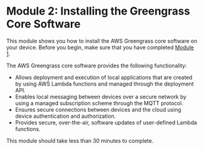 # Module 2: Installing the Greengrass Core Software<a name="module2"></a>

This module shows you how to install the AWS Greengrass core software on your device\. Before you begin, make sure that you have completed [Module 1](module1.md)\.

The AWS Greengrass core software provides the following functionality:
+ Allows deployment and execution of local applications that are created by using AWS Lambda functions and managed through the deployment API\.
+ Enables local messaging between devices over a secure network by using a managed subscription scheme through the MQTT protocol\.
+ Ensures secure connections between devices and the cloud using device authentication and authorization\.
+ Provides secure, over\-the\-air, software updates of user\-defined Lambda functions\.

This module should take less than 30 minutes to complete\.